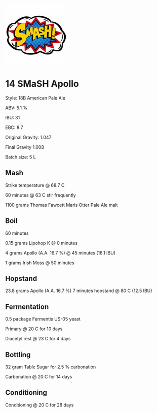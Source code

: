 ![logo](./14_SMaSH_Apollo.jpeg)

# 14 SMaSH Apollo

Style: 18B American Pale Ale

ABV: 5.1 %

IBU: 31

EBC: 8.7

Original Gravity: 1.047

Final Gravity 1.008

Batch size: 5 L

## Mash

Strike temperature @ 68.7 C

60 minutes @ 63 C stir frequently

1100 grams Thomas Fawcett Maris Otter Pale Ale malt

## Boil

60 minutes

0.15 grams Lipohop K @ 0 minutes

4 grams Apollo (A.A. 16.7 %) @ 45 minutes (18.1 IBU)

1 grams Irish Moss @ 50 minutes

## Hopstand

23.8 grams Apollo (A.A. 16.7 %) 7 minutes hopstand @ 80 C (12.5 IBU)

## Fermentation

0.5 package Fermentis US-05 yeast

Primary @ 20 C for 10 days

Diacetyl rest @ 23 C for 4 days

## Bottling

32 gram Table Sugar for 2.5 % carbonation

Carbonation @ 20 C for 14 days

## Conditioning

Conditioning @ 20 C for 28 days
